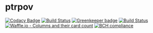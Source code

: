 # ptrpov
[![Codacy Badge](https://api.codacy.com/project/badge/Grade/d6e0ca13a0354aa5813df9699de8c21d)](https://app.codacy.com/app/hgrpov/ptrpov?utm_source=github.com&utm_medium=referral&utm_content=ptrpov/ptrpov&utm_campaign=badger)
[![Build Status](https://hgrpov.visualstudio.com/_apis/public/build/definitions/d85c9602-f677-46ba-9a90-60e61e4a59d5/15/badge)](https://hgrpov.visualstudio.com/ptrpov/_build/index?definitionId=15) 
[![Greenkeeper badge](https://badges.greenkeeper.io/pthrch/ptr.svg)](https://greenkeeper.io/)
[![Build Status](https://travis-ci.org/pthrch/ptr.svg?branch=master)](https://travis-ci.org/pthrch/ptr)
[![Waffle.io - Columns and their card count](https://badge.waffle.io/pthrch/ptr.svg?columns=all)](https://waffle.io/pthrch/ptr)
[![BCH compliance](https://bettercodehub.com/edge/badge/pthrch/ptr?branch=master)](https://bettercodehub.com/)
